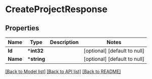 # CreateProjectResponse

## Properties
Name | Type | Description | Notes
------------ | ------------- | ------------- | -------------
**Id** | ***int32** |  | [optional] [default to null]
**Name** | ***string** |  | [optional] [default to null]

[[Back to Model list]](../README.md#documentation-for-models) [[Back to API list]](../README.md#documentation-for-api-endpoints) [[Back to README]](../README.md)


